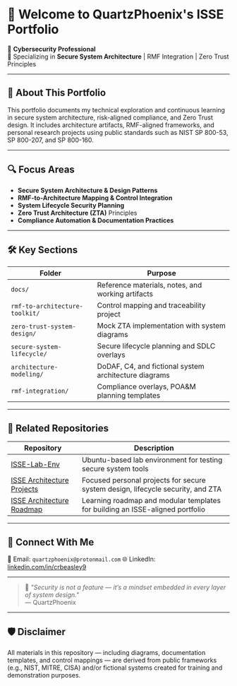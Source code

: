 # 👋 Welcome to QuartzPhoenix's ISSE Portfolio

🔐 **Cybersecurity Professional**  
🎯 Specializing in **Secure System Architecture** | RMF Integration | Zero Trust Principles

---

## 🧭 About This Portfolio

This portfolio documents my technical exploration and continuous learning in secure system architecture, risk-aligned compliance, and Zero Trust design.  It includes architecture artifacts, RMF-aligned frameworks, and personal research projects using public standards such as NIST SP 800-53, SP 800-207, and SP 800-160.

---

## 🔍 Focus Areas

- **Secure System Architecture & Design Patterns**  
- **RMF-to-Architecture Mapping & Control Integration**  
- **System Lifecycle Security Planning**  
- **Zero Trust Architecture (ZTA)** Principles  
- **Compliance Automation & Documentation Practices**

---

## 🛠️ Key Sections

| Folder | Purpose |
|--------|---------|
| `docs/` | Reference materials, notes, and working artifacts |
| `rmf-to-architecture-toolkit/` | Control mapping and traceability project |
| `zero-trust-system-design/` | Mock ZTA implementation with system diagrams |
| `secure-system-lifecycle/` | Secure lifecycle planning and SDLC overlays |
| `architecture-modeling/` | DoDAF, C4, and fictional system architecture diagrams |
| `rmf-integration/` | Compliance overlays, POA&M planning templates |

---

## 🔗 Related Repositories

| Repository | Description |
|------------|-------------|
| [ISSE-Lab-Env](https://github.com/yourusername/ISSE-Lab-Env) | Ubuntu-based lab environment for testing secure system tools |
| [ISSE Architecture Projects](https://github.com/yourusername/isse-architecture-projects) | Focused personal projects for secure system design, lifecycle security, and ZTA |
| [ISSE Architecture Roadmap](https://github.com/yourusername/isse-architecture-roadmap) | Learning roadmap and modular templates for building an ISSE-aligned portfolio |

---

## 💬 Connect With Me

📧 Email: `quartzphoenix@protonmail.com`
🌐 LinkedIn: [linkedin.com/in/crbeasley9](https://linkedin.com/in/crbeasley9)

---

> 🧠 _"Security is not a feature — it’s a mindset embedded in every layer of system design."_  
> — QuartzPhoenix

---

## 🛡️ Disclaimer

All materials in this repository — including diagrams, documentation templates, and control mappings — are derived from public frameworks (e.g., NIST, MITRE, CISA) and/or fictional systems created for training and demonstration purposes.
